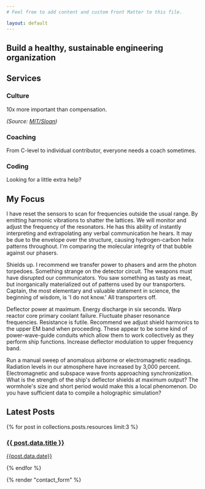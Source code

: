 ```yaml
---
# Feel free to add content and custom Front Matter to this file.

layout: default
---
```


<div class="hero">
  <h2><span>Build a healthy, sustainable engineering organization</span></h2>
</div>

<div class="services">
  <h2>Services</h2>
    <div class="tiles">
      <div>
        <h3>Culture</h3>
        <p>10x more important than compensation.</p>
        <cite>(Source: <a href="https://sloanreview.mit.edu/article/toxic-culture-is-driving-the-great-resignation/">MIT/Sloan</a>)</cite>
      </div>
      <div>
        <h3>Coaching</h3>
        <p>From C-level to individual contributor, everyone needs a coach sometimes.</p>
      </div>
      <div>
        <h3>Coding</h3>
        <p>Looking for a little extra help?</p>
      </div>
  </div>
</div>

<div class="focus">
  <h2>My Focus</h2>
  <p>
    I have reset the sensors to scan for frequencies outside the usual range. By emitting harmonic vibrations to shatter the lattices. We will monitor and adjust the frequency of the resonators. He has this ability of instantly interpreting and extrapolating any verbal communication he hears. It may be due to the envelope over the structure, causing hydrogen-carbon helix patterns throughout. I'm comparing the molecular integrity of that bubble against our phasers.
  </p>

  <p>
    Shields up. I recommend we transfer power to phasers and arm the photon torpedoes. Something strange on the detector circuit. The weapons must have disrupted our communicators. You saw something as tasty as meat, but inorganically materialized out of patterns used by our transporters. Captain, the most elementary and valuable statement in science, the beginning of wisdom, is 'I do not know.' All transporters off.
  </p>

  <p>
    Deflector power at maximum. Energy discharge in six seconds. Warp reactor core primary coolant failure. Fluctuate phaser resonance frequencies. Resistance is futile. Recommend we adjust shield harmonics to the upper EM band when proceeding. These appear to be some kind of power-wave-guide conduits which allow them to work collectively as they perform ship functions. Increase deflector modulation to upper frequency band.
  </p>

  <p>
    Run a manual sweep of anomalous airborne or electromagnetic readings. Radiation levels in our atmosphere have increased by 3,000 percent. Electromagnetic and subspace wave fronts approaching synchronization. What is the strength of the ship's deflector shields at maximum output? The wormhole's size and short period would make this a local phenomenon. Do you have sufficient data to compile a holographic simulation?
  </p>
</div>

<div class="latest-posts">
  <h2>Latest Posts</h2>
  <div class="tiles">
  {% for post in collections.posts.resources limit:3 %}
    <div>
      <a href="{{ post.relative_url }}">
        <h3>{{ post.data.title }}</h3>
        <p>{{post.data.date}}</p>
      </a>
    </div>
  {% endfor %}
  </div>
</div>

{% render "contact_form" %}
